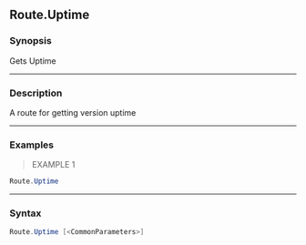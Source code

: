 Route.Uptime
------------

### Synopsis
Gets Uptime

---

### Description

A route for getting version uptime

---

### Examples
> EXAMPLE 1

```PowerShell
Route.Uptime
```

---

### Syntax
```PowerShell
Route.Uptime [<CommonParameters>]
```
